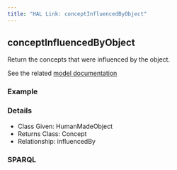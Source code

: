 ```yaml
---
title: "HAL Link: conceptInfluencedByObject"
---
```


## conceptInfluencedByObject

Return the concepts that were influenced by the object.

See the related [model documentation](/model/concept/#creation-and-influences)

### Example




### Details

* Class Given: HumanMadeObject
* Returns Class: Concept
* Relationship: influencedBy


### SPARQL
```

```

